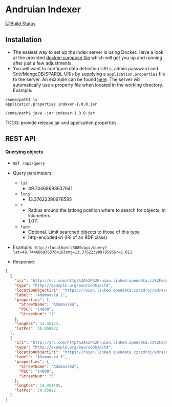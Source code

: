 # Andruian Indexer

[![Build Status](https://travis-ci.org/andruian/indexer.svg?branch=master)](https://travis-ci.org/andruian/indexer)

## Installation
- The easiest way to set up the index server is using Docker. Have a look at the provided 
[docker-compose file](docker/docker-compose.yml) which will get you up and running after just a few adjustments.
- You will want to configure data definition URLs, admin password and Solr/MongoDB/SPARQL URIs by supplying a 
`application.properties` file to the server. An example can be found [here](src/main/resources/application.properties).
The server will automatically use a property file when located in the working directory. Example:
```
/some/path$ ls
application.properties indexer-1.0.0.jar

/some/path$ java -jar indexer-1.0.0.jar 
```

TODO: provide release jar and application.properties

## REST API
#### Querying objects

- `GET /api/query`
- Query parameters:
    - `lat` 
        - 49.74468693637641
    - `long`
        - 13.37622390978595
    - `r`
        - Radius around the latlong position where to search for objects, in kilometers   
        - 1.011
    - `type`
        - Optional. Limit searched objects to those of this type
        - http-encoded-iri (IRI of an RDF class)
        
- Example: `http://localhost:8080/api/query?lat=49.74468693637641&long=13.37622390978595&r=1.011`
- Response: 
```json
[
  {
    "iri": "http://src.com/https%3A%2F%2Fruian.linked.opendata.cz%2Fzdroj%2Fadresní-místa%2F21909423",
    "type": "http://example.org/SourceObjectA",
    "locationObjectIri": "https://ruian.linked.opendata.cz/zdroj/adresní-místa/21909423",
    "label": "Adamovská 1",
    "properties": {
      "StreetName": "Adamovská",
      "PSC": "14000",
      "StreetNum": "1"
    },
    "longPos": 14.45133,
    "latPos": 50.058922
  },
  {
    "iri": "http://src.com/https%3A%2F%2Fruian.linked.opendata.cz%2Fzdroj%2Fadresní-místa%2F21908761",
    "type": "http://example.org/SourceObjectA",
    "locationObjectIri": "https://ruian.linked.opendata.cz/zdroj/adresní-místa/21908761",
    "label": "Adamovská 5",
    "properties": {
      "StreetName": "Adamovská",
      "PSC": "14000",
      "StreetNum": "5"
    },
    "longPos": 14.451405,
    "latPos": 50.05922
  }
]
```
